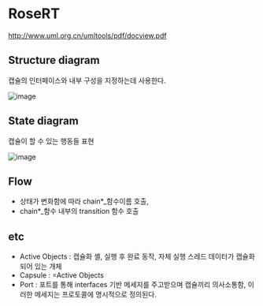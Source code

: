 # RoseRT
http://www.uml.org.cn/umltools/pdf/docview.pdf    

## Structure diagram 

캡슐의 인터페이스와 내부 구성을 지정하는데 사용한다.

    
![image](https://user-images.githubusercontent.com/60462925/201046588-58fea571-79de-4730-b13d-af0cdb2becdd.png)
                

## State diagram

 캡슐이 할 수 있는 행동들 표현

![image](https://user-images.githubusercontent.com/60462925/201048560-e2462fd8-3aee-441b-9768-d9cbfd2d1f41.png)

## Flow 
 + 상태가 변화함에 따라 chain*_함수이름 호출,
 + chain*_함수 내부의 transition 함수 호출

## etc
 + Active Objects : 캡슐화 셸, 실행 후 완료 동작, 자체 실행 스레드 데이터가 캡슐화되어 있는 개체
 + Capsule : =Active Objects
 + Port : 포트를 통해 interfaces 기반 메세지를 주고받으며 캡슐끼리 의사소통함, 이러한 메세지는 프로토콜에 명시적으로 정의된다.